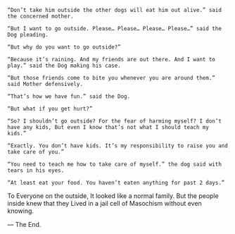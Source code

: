     “Don’t take him outside the other dogs will eat him out alive.” said the concerned mother.

    “But I want to go outside. Please… Please… Please… Please…” said the Dog pleading.

    “But why do you want to go outside?” 

    “Because it’s raining. And my friends are out there. And I want to play.” said the Dog making his case.

    “But those friends come to bite you whenever you are around them.” said Mother defensively.

    “That’s how we have fun.” said the Dog.

    “But what if you get hurt?”

    “So? I shouldn’t go outside? For the fear of harming myself? I don’t have any kids, But even I know that’s not what I should teach my kids.”

    “Exactly. You don’t have kids. It’s my responsibility to raise you and take care of you.”

    “You need to teach me how to take care of myself.” the dog said with tears in his eyes.

    “At least eat your food. You haven’t eaten anything for past 2 days.”

To Everyone on the outside, It looked like a normal family. But the people inside knew that they Lived in a jail cell of Masochism without even knowing.

— The End.